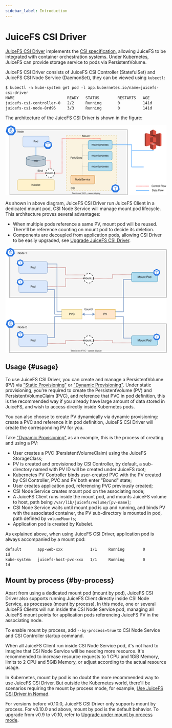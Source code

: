 ```yaml
---
sidebar_label: Introduction
---
```


# JuiceFS CSI Driver

[JuiceFS CSI Driver](https://github.com/juicedata/juicefs-csi-driver) implements the [CSI specification](https://github.com/container-storage-interface/spec/blob/master/spec.md), allowing JuiceFS to be integrated with container orchestration systems. Under Kubernetes, JuiceFS can provide storage service to pods via PersistentVolume.

JuiceFS CSI Driver consists of JuiceFS CSI Controller (StatefulSet) and JuiceFS CSI Node Service (DaemonSet), they can be viewed using `kubectl`:

```shell
$ kubectl -n kube-system get pod -l app.kubernetes.io/name=juicefs-csi-driver
NAME                       READY   STATUS        RESTARTS   AGE
juicefs-csi-controller-0   2/2     Running       0          141d
juicefs-csi-node-8rd96     3/3     Running       0          141d
```

The architecture of the JuiceFS CSI Driver is shown in the figure:

![](./images/csi-driver-architecture.svg)

As shown in above diagram, JuiceFS CSI Driver run JuiceFS Client in a dedicated mount pod, CSI Node Service will manage mount pod lifecycle. This architecture proves several advantages:

* When multiple pods reference a same PV, mount pod will be reused. There'll be reference counting on mount pod to decide its deletion.
* Components are decoupled from application pods, allowing CSI Driver to be easily upgraded, see [Upgrade JuiceFS CSI Driver](./administration/upgrade-csi-driver.md).

![](./images/mount-pod-architecture.svg)

## Usage {#usage}

To use JuiceFS CSI Driver, you can create and manage a PersistentVolume (PV) via ["Static Provisioning"](./guide/pv.md#static-provisioning) or ["Dynamic Provisioning"](./guide/pv.md#dynamic-provisioning). Under static provisioning, you're required to create the PersistentVolume (PV) and PersistentVolumeClaim (PVC), and reference that PVC in pod definition, this is the recommended way if you already have large amount of data stored in JuiceFS, and wish to access directly inside Kubernetes pods.

You can also choose to create PV dynamically via dynamic provisioning: create a PVC and reference it in pod definition, JuiceFS CSI Driver will create the corresponding PV for you.

Take ["Dynamic Provisioning"](./guide/pv.md#dynamic-provisioning) as an example, this is the process of creating and using a PV:

* User creates a PVC (PersistentVolumeClaim) using the JuiceFS StorageClass;
* PV is created and provisioned by CSI Controller, by default, a sub-directory named with PV ID will be created under JuiceFS root;
* Kubernetes PV Controller binds user-created PVC with the PV created by CSI Controller, PVC and PV both enter "Bound" state;
* User creates application pod, referencing PVC previously created;
* CSI Node Service creates mount pod on the associating node;
* A JuiceFS Client runs inside the mount pod, and mounts JuiceFS volume to host, path being `/var/lib/juicefs/volume/[pv-name]`;
* CSI Node Service waits until mount pod is up and running, and binds PV with the associated container, the PV sub-directory is mounted in pod, path defined by `volumeMounts`;
* Application pod is created by Kubelet.

As explained above, when using JuiceFS CSI Driver, application pod is always accompanied by a mount pod:

```
default       app-web-xxx            1/1     Running        0            1d
kube-system   juicefs-host-pvc-xxx   1/1     Running        0            1d
```

## Mount by process {#by-process}

Apart from using a dedicated mount pod (mount by pod), JuiceFS CSI Driver also supports running JuiceFS Client directly inside CSI Node Service, as processes (mount by process). In this mode, one or several JuiceFS Clients will run inside the CSI Node Service pod, managing all JuiceFS mount points for application pods referencing JuiceFS PV in the associating node.

To enable mount by process, add `--by-process=true` to CSI Node Service and CSI Controller startup command.

When all JuiceFS Client run inside CSI Node Service pod, it's not hard to imagine that CSI Node Service will be needing more resource. It's recommended to increase resource requests to 1 CPU and 1GiB Memory, limits to 2 CPU and 5GiB Memory, or adjust according to the actual resource usage.

In Kubernetes, mount by pod is no doubt the more recommended way to use JuiceFS CSI Driver. But outside the Kubernetes world, there'll be scenarios requiring the mount by process mode, for example, [Use JuiceFS CSI Driver in Nomad](./cookbook/csi-in-nomad.md).

For versions before v0.10.0, JuiceFS CSI Driver only supports mount by process. For v0.10.0 and above, mount by pod is the default behavior. To upgrade from v0.9 to v0.10, refer to [Upgrade under mount by process mode](./administration/upgrade-csi-driver.md#mount-by-process-upgrade).
